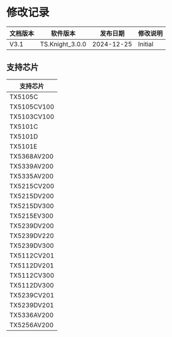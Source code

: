 # 修改记录

| 文档版本    | 软件版本   | 发布日期       | 修改说明 |
|---------|-----------------|------------| --- |
| V3.1    | TS.Knight_3.0.0 |2024-12-25 | Initial |

## 支持芯片

| **支持芯片**      |
| ------------- |
| TX5105C       |
| TX5105CV100   |
| TX5103CV100   |
| TX5101C       |
| TX5101D       |
| TX5101E       |
| TX5368AV200   |
| TX5339AV200   |
| TX5335AV200   |
| TX5215CV200   |
| TX5215DV200   |
| TX5215DV300   |
| TX5215EV300   |
| TX5239DV200   |
| TX5239DV220   |
| TX5239DV300   |
| TX5112CV201   |
| TX5112DV201   |
| TX5112CV300   |
| TX5112DV300   |
| TX5239CV201   |
| TX5239DV201   |
| TX5336AV200   |
| TX5256AV200   |



 
